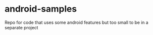 android-samples
===============

Repo for code that uses some android features but too small to be in a separate project